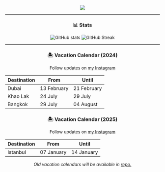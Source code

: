 <div id="header" align="center">
  <img src="https://cdn.akamai.steamstatic.com/steamcommunity/public/images/items/2459330/85cfbc49694b42b562a7dccaa04bf0366f1f03ee.png"/>
</div>

---

<div id="stats" align="center">
  <h3>📊 Stats</h3>
  <img alt="GitHub stats" src="https://github-readme-stats.vercel.app/api?username=itsdust0n&show_icons=true&theme=dark">
  <img alt="GitHub Streak" src="https://github-readme-streak-stats.herokuapp.com/?user=itsdust0n&theme=dark">
</div>

---

<div id="vacation-calendar" align="center">
  <h3>🏝 Vacation Calendar (2024)</h3>
  <p>Follow updates on <a href="https://instagram.com/itsdust0n">my Instagram</a></p>
  <table>
    <thead>
      <tr>
        <th>Destination</th>
        <th>From</th>
        <th>Until</th>
      </tr>
    </thead>
    <tbody>
      <tr>
        <td>Dubai</td>
        <td>13 February</td>
        <td>21 February</td>
      </tr>
      <tr>
        <td>Khao Lak</td>
        <td>24 July</td>
        <td>29 July</td>
      </tr>
      <tr>
        <td>Bangkok</td>
        <td>29 July</td>
        <td>04 August</td>
      </tr>
    </tbody>
  </table>
</div>

<div id="vacation-calendar" align="center">
  <h3>🏝 Vacation Calendar (2025)</h3>
  <p>Follow updates on <a href="https://instagram.com/itsdust0n">my Instagram</a></p>
  <table>
    <thead>
      <tr>
        <th>Destination</th>
        <th>From</th>
        <th>Until</th>
      </tr>
    </thead>
    <tbody>
      <tr>
        <td>Istanbul</td>
        <td>07 January</td>
        <td>14 January</td>
      </tr>
    </tbody>
  </table>
  <p><i>Old vacation calendars will be available in <a href="https://github.com/itsdust0n/itsdust0n">repo</i>.</a></p>
</div>


<!--
**itsdust0n/itsdust0n** is a ✨ _special_ ✨ repository because its `README.md` (this file) appears on your GitHub profile.

Here are some ideas to get you started:

- 🔭 I’m currently working on ...
- 🌱 I’m currently learning ...
- 👯 I’m looking to collaborate on ...
- 🤔 I’m looking for help with ...
- 💬 Ask me about ...
- 📫 How to reach me: ...
- 😄 Pronouns: ...
- ⚡ Fun fact: ...
-->
